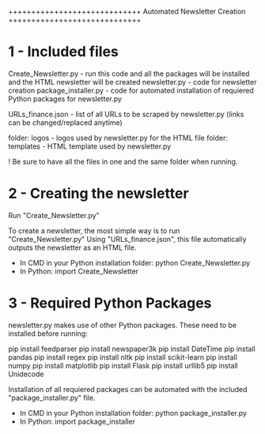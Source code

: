 +++++++++++++++++++++++++++++
Automated Newsletter Creation 
+++++++++++++++++++++++++++++

1 - Included files
===========================

Create_Newsletter.py	- run this code and all the packages will be installed and the HTML newsletter will be created
newsletter.py 		- code for newsletter creation
package_installer.py	- code for automated installation of requiered Python packages for newsletter.py

URLs_finance.json	- list of all URLs to be scraped by newsletter.py (links can be changed/replaced anytime)

folder: logos		- logos used by newsletter.py for the HTML file
folder: templates	- HTML template used by newsletter.py

! Be sure to have all the files in one and the same folder when running.


2 - Creating the newsletter
===========================

Run "Create_Newsletter.py"

To create a newsletter, the most simple way is to run "Create_Newsletter.py"
Using "URLs_finance.json", this file automatically outputs the newsletter as an HTML file.

- In CMD in your Python installation folder: python Create_Newsletter.py
- In Python: import Create_Newsletter


3 - Required Python Packages
===========================

newsletter.py makes use of other Python packages.
These need to be installed before running:

pip install feedparser
pip install newspaper3k 
pip install DateTime 
pip install pandas 
pip install regex 
pip install nltk 
pip install scikit-learn 
pip install numpy 
pip install matplotlib 
pip install Flask 
pip install urllib5 
pip install Unidecode 

Installation of all requiered packages can be automated with the included "package_installer.py" file.

- In CMD in your Python installation folder: python package_installer.py
- In Python: import package_installer
